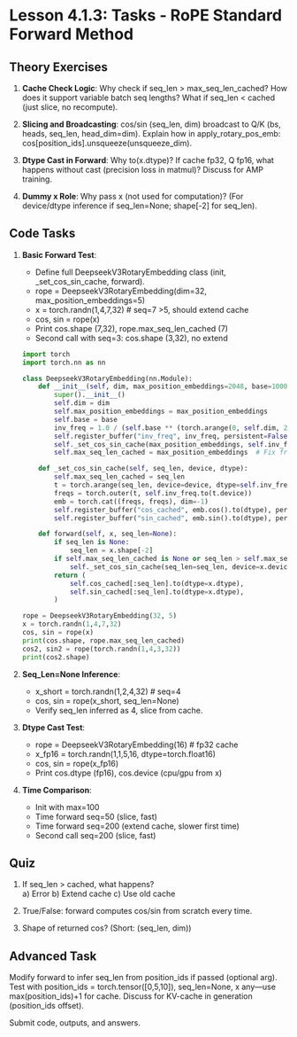 # Lesson 4.1.3: Tasks - RoPE Standard Forward Method

## Theory Exercises

1. **Cache Check Logic**: Why check if seq_len > max_seq_len_cached? How does it support variable batch seq lengths? What if seq_len < cached (just slice, no recompute).

2. **Slicing and Broadcasting**: cos/sin (seq_len, dim) broadcast to Q/K (bs, heads, seq_len, head_dim=dim). Explain how in apply_rotary_pos_emb: cos[position_ids].unsqueeze(unsqueeze_dim).

3. **Dtype Cast in Forward**: Why to(x.dtype)? If cache fp32, Q fp16, what happens without cast (precision loss in matmul)? Discuss for AMP training.

4. **Dummy x Role**: Why pass x (not used for computation)? (For device/dtype inference if seq_len=None; shape[-2] for seq_len).

## Code Tasks

1. **Basic Forward Test**:
   - Define full DeepseekV3RotaryEmbedding class (init, _set_cos_sin_cache, forward).
   - rope = DeepseekV3RotaryEmbedding(dim=32, max_position_embeddings=5)
   - x = torch.randn(1,4,7,32)  # seq=7 >5, should extend cache
   - cos, sin = rope(x)
   - Print cos.shape (7,32), rope.max_seq_len_cached (7)
   - Second call with seq=3: cos.shape (3,32), no extend

   ```python
   import torch
   import torch.nn as nn

   class DeepseekV3RotaryEmbedding(nn.Module):
       def __init__(self, dim, max_position_embeddings=2048, base=10000, device=None):
           super().__init__()
           self.dim = dim
           self.max_position_embeddings = max_position_embeddings
           self.base = base
           inv_freq = 1.0 / (self.base ** (torch.arange(0, self.dim, 2).float().to(device) / self.dim))
           self.register_buffer("inv_freq", inv_freq, persistent=False)
           self._set_cos_sin_cache(max_position_embeddings, self.inv_freq.device, torch.get_default_dtype())
           self.max_seq_len_cached = max_position_embeddings  # Fix from None

       def _set_cos_sin_cache(self, seq_len, device, dtype):
           self.max_seq_len_cached = seq_len
           t = torch.arange(seq_len, device=device, dtype=self.inv_freq.dtype)
           freqs = torch.outer(t, self.inv_freq.to(t.device))
           emb = torch.cat((freqs, freqs), dim=-1)
           self.register_buffer("cos_cached", emb.cos().to(dtype), persistent=False)
           self.register_buffer("sin_cached", emb.sin().to(dtype), persistent=False)

       def forward(self, x, seq_len=None):
           if seq_len is None:
               seq_len = x.shape[-2]
           if self.max_seq_len_cached is None or seq_len > self.max_seq_len_cached:
               self._set_cos_sin_cache(seq_len=seq_len, device=x.device, dtype=x.dtype)
           return (
               self.cos_cached[:seq_len].to(dtype=x.dtype),
               self.sin_cached[:seq_len].to(dtype=x.dtype),
           )

   rope = DeepseekV3RotaryEmbedding(32, 5)
   x = torch.randn(1,4,7,32)
   cos, sin = rope(x)
   print(cos.shape, rope.max_seq_len_cached)
   cos2, sin2 = rope(torch.randn(1,4,3,32))
   print(cos2.shape)
   ```

2. **Seq_Len=None Inference**:
   - x_short = torch.randn(1,2,4,32)  # seq=4
   - cos, sin = rope(x_short, seq_len=None)
   - Verify seq_len inferred as 4, slice from cache.

3. **Dtype Cast Test**:
   - rope = DeepseekV3RotaryEmbedding(16)  # fp32 cache
   - x_fp16 = torch.randn(1,1,5,16, dtype=torch.float16)
   - cos, sin = rope(x_fp16)
   - Print cos.dtype (fp16), cos.device (cpu/gpu from x)

4. **Time Comparison**:
   - Init with max=100
   - Time forward seq=50 (slice, fast)
   - Time forward seq=200 (extend cache, slower first time)
   - Second call seq=200 (slice, fast)

## Quiz

1. If seq_len > cached, what happens?  
   a) Error b) Extend cache c) Use old cache

2. True/False: forward computes cos/sin from scratch every time.

3. Shape of returned cos? (Short: (seq_len, dim))

## Advanced Task

Modify forward to infer seq_len from position_ids if passed (optional arg). Test with position_ids = torch.tensor([0,5,10]), seq_len=None, x any—use max(position_ids)+1 for cache. Discuss for KV-cache in generation (position_ids offset).

Submit code, outputs, and answers.
